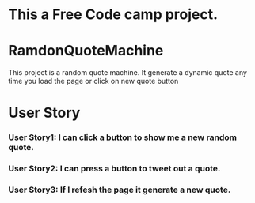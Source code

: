 # This a Free Code camp project.

# RamdonQuoteMachine
This project is a random quote machine. It generate a dynamic quote any time you load the page or click on new quote button
# User Story
### User Story1: I can click a button to show me a new random quote.
### User Story2: I can press a button to tweet out a quote.
### User Story3: If I refesh the page it generate a new quote.
